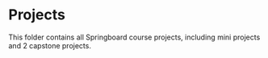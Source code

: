 # Projects
This folder contains all Springboard course projects, including mini projects and 2 capstone projects.
